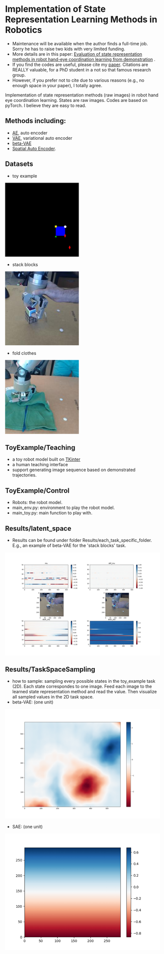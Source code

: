 # Implementation of State Representation Learning Methods in Robotics

- Maintenance will be available when the author finds a full-time job. Sorry he has to raise two kids with very limited funding.
- More details are in this paper: [Evaluation of state representation methods in robot hand-eye coordination learning from demonstration][8] .
- If you find the codes are useful, please cite my [paper][8]. Citations are REALLY valuable, for a PhD student in a not so that famous research group.
- However, if you prefer not to cite due to various reasons (e.g., no enough space in your paper), I totally agree.

Implementation of state representation methods (raw images) in robot hand eye coordination learning. States are raw images. Codes are based on pyTorch. I believe they are easy to read.

## Methods including: 
- [AE][1], auto encoder
- [VAE][2], variational auto encoder
- [beta-VAE][3]
- [Spatial Auto Encoder][4].


## Datasets
- toy example

<img src="https://github.com/atlas-jj/state-representation-robotics/blob/master/Dataset/ToyExample/Dataset/1/raw_104.jpg?raw=true" width="240"/>

- stack blocks

![Alt][5]

- fold clothes

![Alt][6]

## ToyExample/Teaching
- a toy robot model built on [TKinter][7]
- a human teaching interface
- support generating image sequence based on demonstrated trajectories.

## ToyExample/Control
- Robots: the robot model.
- main_env.py: environment to play the robot model.
- main_toy.py: main function to play with.

## Results/latent_space
- Results can be found under folder Results/each_task_specific_folder. E.g., an example of beta-VAE for the 'stack blocks' task.

![](https://github.com/atlas-jj/state-representation-robotics/blob/master/Results/Blocks/beta-VAE/BlocksV2_h1r1_dim50_0.05_172.8_1000_111678.82_4.34.jpg?raw=true)

## Results/TaskSpaceSampling
- how to sample: sampling every possible states in the toy_example task (2D). Each state correspondes to one image. Feed each image to the learned state representation method and read the value. Then visualize all sampled values in the 2D task space.
- beta-VAE: (one unit)

![](https://github.com/atlas-jj/state-representation-robotics/blob/master/Results/TaskSpaceSampling/Toy_example_z1_gap1_color.png?raw=true)

- SAE: (one unit)

![](https://github.com/atlas-jj/state-representation-robotics/blob/master/Results/TaskSpaceSampling/Toy_example_SAE_gap1_z2.png?raw=true)

[1]: https://en.wikipedia.org/wiki/Autoencoder
[2]: https://arxiv.org/abs/1312.6114
[3]: https://arxiv.org/abs/1804.03599
[4]: https://arxiv.org/abs/1509.06113
[5]: https://github.com/atlas-jj/state-representation-robotics/blob/master/Dataset/Blocks/final/raw_20.jpg?raw=true
[6]: https://github.com/atlas-jj/state-representation-robotics/blob/master/Dataset/Cloth/final/raw_20.jpg?raw=true
[7]: https://wiki.python.org/moin/TkInter
[8]: https://arxiv.org/abs/1903.00634
